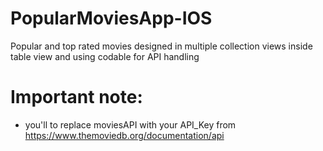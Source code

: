# PopularMoviesApp-IOS
Popular and top rated movies designed in multiple collection views inside table view and using codable for API handling
# Important note:
- you'll to replace moviesAPI with your API_Key from https://www.themoviedb.org/documentation/api
